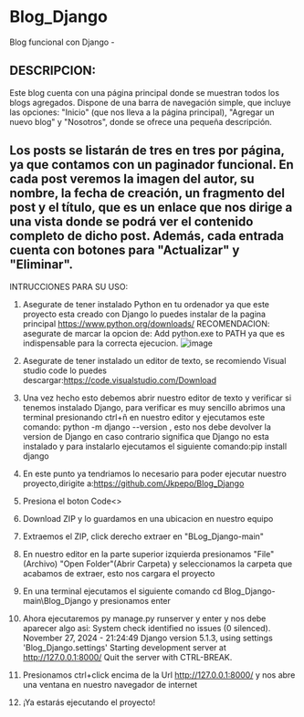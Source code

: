 # Blog_Django
 Blog funcional con Django -
 
DESCRIPCION:
-------------------------------
Este blog cuenta con una página principal donde se muestran todos los blogs agregados. Dispone de una barra de navegación simple, que incluye las opciones: "Inicio" (que nos lleva a la página principal), "Agregar un nuevo blog" y "Nosotros", donde se ofrece una pequeña descripción.

Los posts se listarán de tres en tres por página, ya que contamos con un paginador funcional. En cada post veremos la imagen del autor, su nombre, la fecha de creación, un fragmento del post y el título, que es un enlace que nos dirige a una vista donde se podrá ver el contenido completo de dicho post. Además, cada entrada cuenta con botones para "Actualizar" y "Eliminar".
-------------------------------
INTRUCCIONES PARA SU USO:
1) Asegurate de tener instalado Python en tu ordenador ya que este proyecto esta creado con Django
   lo puedes instalar de la pagina principal https://www.python.org/downloads/
   RECOMENDACION: asegurate de marcar la opcion de: Add python.exe to PATH ya que es indispensable para la correcta ejecucion.
      ![image](https://github.com/user-attachments/assets/cb628fde-e56c-418b-b354-965a484f8d1e)
2) Asegurate de tener instalado un editor de texto, se recomiendo Visual studio code
   lo puedes descargar:https://code.visualstudio.com/Download
3) Una vez hecho esto debemos abrir nuestro editor de texto y verificar si tenemos instalado Django,
   para verificar es muy sencillo abrimos una terminal presionando ctrl+ñ en nuestro editor y ejecutamos este comando:
   python -m django --version , esto nos debe devolver la version de Django en caso contrario significa que Django no esta instalado
   y para instalarlo ejecutamos el siguiente comando:pip install django
4) En este punto ya tendriamos lo necesario para poder ejecutar nuestro proyecto,dirigite a:https://github.com/Jkpepo/Blog_Django
5) Presiona el boton Code<>
6) Download ZIP y lo guardamos en una ubicacion en nuestro equipo
7) Extraemos el ZIP, click derecho extraer en "BLog_Django-main"
8) En nuestro editor en la parte superior izquierda presionamos "File"(Archivo)
   "Open Folder"(Abrir Carpeta) y seleccionamos la carpeta que acabamos de extraer, esto nos cargara el proyecto

9) En una terminal ejecutamos el siguiente comando cd Blog_Django-main\Blog_Django y presionamos enter

10) Ahora ejecutaremos py manage.py runserver y enter y nos debe aparecer algo asi:
    System check identified no issues (0 silenced).
    November 27, 2024 - 21:24:49
    Django version 5.1.3, using settings 'Blog_Django.settings'
    Starting development server at http://127.0.0.1:8000/
    Quit the server with CTRL-BREAK.
12) Presionamos ctrl+click encima de la Url http://127.0.0.1:8000/ y nos abre una ventana en nuestro navegador de internet
13) ¡Ya estarás ejecutando el proyecto!
   


